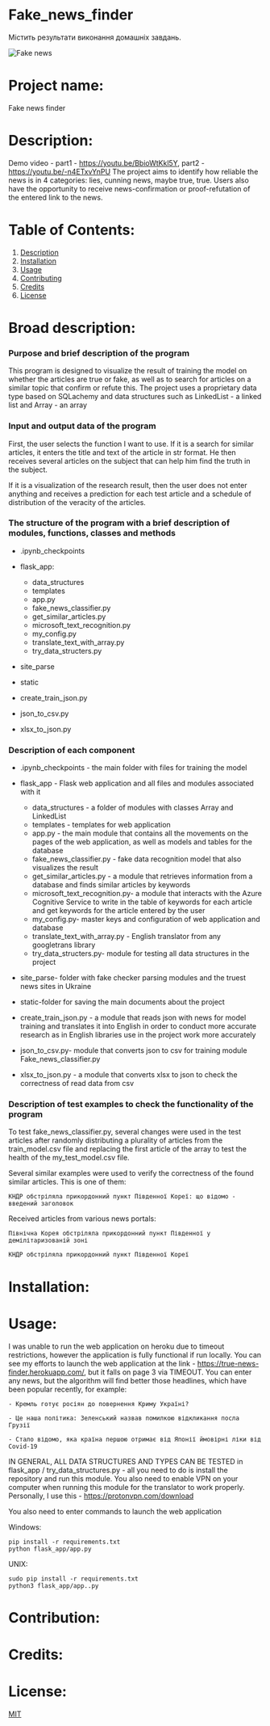 # Fake_news_finder
Містить результати виконання домашніх завдань. 

![Fake news](static/fake_news.gif)


# Project name: 
Fake news finder
    
# Description: 
Demo video - part1 - https://youtu.be/BbioWtKkl5Y, part2 - https://youtu.be/-n4ETxvYnPU
The project aims to identify how reliable the news is in 4 categories: lies, cunning news, maybe true, true.
Users also have the opportunity to receive news-confirmation or proof-refutation of the entered link to the news.

# Table of Contents: 
1. [Description](#description)
2. [Installation](#installation)
3. [Usage](#usage)
4. [Contributing](#contribution)
5. [Credits](#credits)
6. [License](#license)


# Broad description:

### Purpose and brief description of the program

This program is designed to visualize the result of training the model on whether the articles are true or fake, as well as to search for articles on a similar topic that confirm or refute this. The project uses a proprietary data type based on SQLachemy and data structures such as LinkedList - a linked list and Array - an array

 
### Input and output data of the program

First, the user selects the function I want to use. If it is a search for similar articles, it enters the title and text of the article in str format. He then receives several articles on the subject that can help him find the truth in the subject.

If it is a visualization of the research result, then the user does not enter anything and receives a prediction for each test article and a schedule of distribution of the veracity of the articles.

### The structure of the program with a brief description of modules, functions, classes and methods

- .ipynb_checkpoints 

- flask_app:
  - data_structures
  - templates 
  - аpp.py 
  - fake_news_classifier.py
  - get_similar_articles.py
  - microsoft_text_recognition.py
  - my_config.py
  - translate_text_with_array.py
  - try_data_structers.py

- site_parse

- static

- create_train_json.py

- json_to_csv.py

- xlsx_to_json.py





### Description of each component
- .ipynb_checkpoints - the main folder with files for training the model

- flask_app - Flask web application and all files and modules associated with it
  - data_structures - a folder of modules with classes Array and LinkedList
  - templates - templates for web application
  - app.py - the main module that contains all the movements on the pages of the web application, as well as models and tables for the database
  - fake_news_classifier.py - fake data recognition model that also visualizes the result
  - get_similar_articles.py - a module that retrieves information from a database and finds similar articles by keywords
  - microsoft_text_recognition.py- a module that interacts with the Azure Cognitive Service to write in the table of keywords for each article and get keywords for the article entered by the user
  - my_config.py- master keys and configuration of web application and database
  - translate_text_with_array.py - English translator from any googletrans library
  - try_data_structers.py- module for testing all data structures in the project

- site_parse- folder with fake checker parsing modules and the truest news sites in Ukraine

- static-folder for saving the main documents about the project

- create_train_json.py - a module that reads json with news for model training and translates it into English in order to conduct more accurate research as in English libraries use in the project work more accurately

- json_to_csv.py- module that converts json to csv for training module Fake_news_classifier.py

- xlsx_to_json.py - a module that converts xlsx to json to check the correctness of read data from csv



### Description of test examples to check the functionality of the program

To test fake_news_classifier.py, several changes were used in the test articles after randomly distributing a plurality of articles from the train_model.csv file and replacing the first article of the array to test the health of the my_test_model.csv file.

Several similar examples were used to verify the correctness of the found similar articles. This is one of them:

`КНДР обстріляла прикордонний пункт Південної Кореї: що відомо - введений заголовок`


Received articles from various news portals:

`Північна Корея обстріляла прикордонний пункт Південної у демілітаризованій зоні`

`КНДР обстріляла прикордонний пункт Південної Кореї`

# Installation:

# Usage:

I was unable to run the web application on heroku due to timeout restrictions, however
the application is fully functional if run locally. You can see my efforts to launch the web application at the link - https://true-news-finder.herokuapp.com/, but it falls on page 3 via TIMEOUT. You can enter any news, but the algorithm will find better those headlines,
which have been popular recently, for example:

```
- Кремль готує росіян до повернення Криму Україні?

- Це наша політика: Зеленський назвав помилкою відкликання посла Грузії

- Стало відомо, яка країна першою отримає від Японії ймовірні ліки від Covid-19
```

IN GENERAL, ALL DATA STRUCTURES AND TYPES CAN BE TESTED in flask_app / try_data_structures.py - all you need to do is install the repository and run this module. You also need to enable VPN on your computer when running this module for the translator to work properly.
Personally, I use this - https://protonvpn.com/download

You also need to enter commands to launch the web application

Windows:
```
pip install -r requirements.txt 
python flask_app/app.py
```

UNIX:
```
sudo pip install -r requirements.txt
python3 flask_app/app..py
```


# Contribution:

# Credits:

# License:
[MIT](https://choosealicense.com/licenses/mit/)
